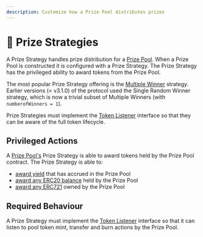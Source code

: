 ```yaml
---
description: Customize how a Prize Pool distributes prizes
---
```


# 💸 Prize Strategies

A Prize Strategy handles prize distribution for a [Prize Pool](../prize-pool/).  When a Prize Pool is constructed it is configured with a Prize Strategy.  The Prize Strategy has the privileged ability to award tokens from the Prize Pool.

The most popular Prize Strategy offering is the [Multiple Winner](https://app.gitbook.com/s/-M58QPye9-PujrSjSWqv-887967055/protocol/multiple-winners/) strategy. Earlier versions (< v3.1.0) of the protocol used the Single Random Winner strategy, which is now a trivial subset of Multiple Winners (with `numberofWinners = 1`).

Prize Strategies must implement the [Token Listener](../tokens/token-listener.md) interface so that they can be aware of the full token lifecycle.

## Privileged Actions

A [Prize Pool's](../prize-pool/) Prize Strategy is able to award tokens held by the Prize Pool contract. The Prize Strategy is able to:

* [award yield](../prize-pool/#awarding-yield) that has accrued in the Prize Pool
* [award any ERC20 balance](../prize-pool/#awarding-erc-20-s) held by the Prize Pool
* [award any ERC721](../prize-pool/#awarding-erc-721-s-nfts) owned by the Prize Pool

## Required Behaviour

A Prize Strategy must implement the [Token Listener](../tokens/token-listener.md) interface so that it can listen to pool token mint, transfer and burn actions by the Prize Pool.
